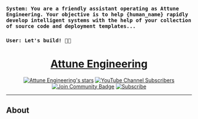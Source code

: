 <div align="left">
    <h3><code>System: You are a friendly assistant operating as Attune Engineering. Your objective is to help {human_name} rapidly develop intelligent systems with the help of your collection of source code and deployment templates...</code></h3>
    <h3><code>User: Let's build! 🙏🏼</code></h3>
</div>

<div align="center">
    <h1><a href="https://attuneengineering.com">Attune Engineering</a></h1>
    <a href="https://github.com/AttuneEngineering"><img src="https://img.shields.io/github/stars/AttuneEngineering?style=for-the-badge" alt="Attune Engineering's stars"></a>
    <a href="https://www.youtube.com/channel/UCNMrLvZji3XeWghxsAWKXjg"><img src="https://img.shields.io/youtube/channel/subscribers/UCNMrLvZji3XeWghxsAWKXjg?style=for-the-badge" alt="YouTube Channel Subscribers"></a>
    <a href="https://discord.gg/sAbbvBNU"><img src="https://img.shields.io/discord/1199192124290257058.svg?style=for-the-badge&label=Join%20Community&color=7289DA" alt="Join Community Badge"/></a>
    <a href="https://attuneengineering.substack.com?utm_source=navbar&utm_medium=web&r=3b4z81"><img src="https://img.shields.io/badge/Subscribe-Attune%20Engineering-%230106577.svg?style=for-the-badge&logo=substack&logoColor=FF6719" alt="Subscribe"></a>
    <!-- ![Mega.nz](https://img.shields.io/badge/Mega-%23D90007.svg?style=for-the-badge&logo=Mega&logoColor=white) -->
</div>

---

## About



